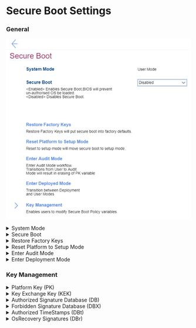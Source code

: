 # Secure Boot Settings #
### General ###
![](./img/secureboot.png)

<details><summary>System Mode</summary>
Shows the current system mode. View only.<br>
Possible values:

1. **Deployed Mode** - Default
2. Audit  Mode
3. User Mode
4. Setup Mode

| WMI Setting name | Values | SVP Req'd | AMD/Intel |
|:---|:---|:---|:---|
|  |  |  | Both |
</details>


<details><summary>Secure Boot</summary>

Secure Boot means that the BIOS will prevent any un-authorized OS from being loaded.

One of 2 states:

1. **Enabled** – Default.
2. Disabled.

| WMI Setting name | Values | SVP Req'd | AMD/Intel |
|:---|:---|:---|:---|
|  |  |  | Both |
</details>


<details><summary>Restore Factory Keys</summary>
Reset Factory Keys will put secure boot into factory defaults.<br>

**Note**. It will require additional confirmation. 

| WMI Setting name | Values | SVP Req'd | AMD/Intel |
|:---|:---|:---|:---|
|  |  |  | Both |
</details>


<details><summary>Reset Platform to Setup Mode</summary>
Reset to setup mode will move secure boot to setup mode.<br>

**Note**. It will require additional confirmation.

| WMI Setting name | Values | SVP Req'd | AMD/Intel |
|:---|:---|:---|:---|
|  |  |  | Both |
</details>


<details><summary>Enter Audit Mode</summary>
The option will enter Audit Mode workflow.<br>
Transition from User to Audit Mode will result in erasing of PK (Platform Key) value. <br>

**Note**. It will require additional confirmation.

| WMI Setting name | Values | SVP Req'd | AMD/Intel |
|:---|:---|:---|:---|
|  |  |  | Both |
</details>


<details><summary>Enter Deployment Mode</summary>
Option to transition between User and Deployment modes.<br>

**Note**. It will require additional confirmation.

| WMI Setting name | Values | SVP Req'd | AMD/Intel |
|:---|:---|:---|:---|
|  |  |  | Both |
</details>


### Key Management ###
<!-- TBD need to find the image -->

<details><summary>Platform Key (PK)</summary>
The platform key establishes a trust relationship between the platform owner and the platform firmware. The platform owner enrolls the public half of the key into the platform firmware. The platform owner can later use the private half of the key to change platform ownership or to enroll a Key Exchange Key. 

| WMI Setting name | Values | SVP Req'd | AMD/Intel |
|:---|:---|:---|:---|
|  |  |  | Both |
</details>


<details><summary>Key Exchange Key (KEK)</summary>
Key exchange keys establish a trust relationship between the operating system and the platform firmware. Each operating system (and potentially, each 3rd party application that needs to communicate with platform firmware) enrolls a public key into the platform firmware.

| WMI Setting name | Values | SVP Req'd | AMD/Intel |
|:---|:---|:---|:---|
|  |  |  | Both |
</details>


<details><summary>Authorized Signature Database (DB)</summary>
Database keys shows the list of allowed certificates. System will check digital signatures of bootloaders using public keys in the DB. Only software or firmware which has a bootloader signed with a corresponding private key will be allowed to run. 

| WMI Setting name | Values | SVP Req'd | AMD/Intel |
|:---|:---|:---|:---|
|  |  |  | Both |
</details>


<details><summary>Forbidden Signature Database (DBX)</summary>
Forbidden Signature Database shows not allowed certificates. System will block any software or firmware signed with a corresponding private key. 

| WMI Setting name | Values | SVP Req'd | AMD/Intel |
|:---|:---|:---|:---|
|  |  |  | Both |
</details>


<details><summary>Authorized TimeStamps (DBt)</summary>
If present, contains the platform-defined secure boot timestamp signature database. This is not used at runtime but is provided in order to allow the OS to recover the OEM's default key setup.

| WMI Setting name | Values | SVP Req'd | AMD/Intel |
|:---|:---|:---|:---|
|  |  |  | Both |
</details>


<details><summary>OsRecovery Signatures (DBr)</summary>
If present, contains the platform-defined secure boot authorized recovery signature database. This is not used at runtime but is provided in order to allow the OS to recover the OEM's default key setup.

| WMI Setting name | Values | SVP Req'd | AMD/Intel |
|:---|:---|:---|:---|
|  |  |  | Both |
</details>
